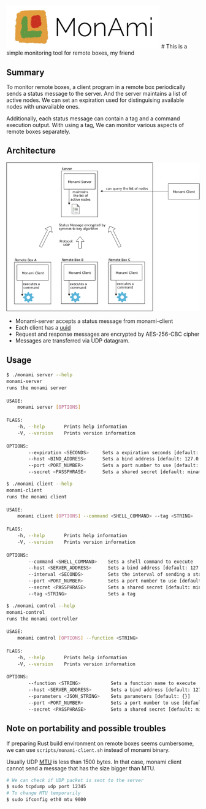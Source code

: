 <img src="./docs/monami-logo.jpg" alt="Monami" width="400px">
# 
This is a simple monitoring tool for remote boxes, my friend

## Summary
To monitor remote boxes, a client program in a remote box periodically sends a status message to the server. And the server maintains a list of active nodes. We can set an expiration used for distinguising available nodes with unavailable ones.

Additionally, each status message can contain a tag and a command execution output. With using a tag, We can monitor various aspects of remote boxes separately.

## Architecture
![Image of Monami Architecture](docs/monami-architecture.png)

- Monami-server accepts a status message from monami-client
- Each client has a [uuid](https://en.wikipedia.org/wiki/Universally_unique_identifier)
- Request and response messages are encrypted by AES-256-CBC cipher
- Messages are transferred via UDP datagram.

## Usage
```bash
$ ./monami server --help
monami-server
runs the monami server

USAGE:
    monami server [OPTIONS]

FLAGS:
    -h, --help       Prints help information
    -V, --version    Prints version information

OPTIONS:
        --expiration <SECONDS>     Sets a expiration seconds [default: 30]
        --host <BIND_ADDRESS>      Sets a bind address [default: 127.0.0.1]
        --port <PORT_NUMBER>       Sets a port number to use [default: 12345]
        --secret <PASSPHRASE>      Sets a shared secret [default: minamo]
```

```bash
$ ./monami client --help
monami-client
runs the monami client

USAGE:
    monami client [OPTIONS] --command <SHELL_COMMAND> --tag <STRING>

FLAGS:
    -h, --help       Prints help information
    -V, --version    Prints version information

OPTIONS:
        --command <SHELL_COMMAND>    Sets a shell command to execute
        --host <SERVER_ADDRESS>      Sets a bind address [default: 127.0.0.1]
        --interval <SECONDS>         Sets the interval of sending a status update message [default: 10]
        --port <PORT_NUMBER>         Sets a port number to use [default: 12345]
        --secret <PASSPHRASE>        Sets a shared secret [default: minamo]
        --tag <STRING>               Sets a tag
```

```bash
$ ./monami control --help
monami-control
runs the monami controller

USAGE:
    monami control [OPTIONS] --function <STRING>

FLAGS:
    -h, --help       Prints help information
    -V, --version    Prints version information

OPTIONS:
        --function <STRING>           Sets a function name to execute
        --host <SERVER_ADDRESS>       Sets a bind address [default: 127.0.0.1]
        --parameters <JSON_STRING>    Sets parameters [default: {}]
        --port <PORT_NUMBER>          Sets a port number to use [default: 12345]
        --secret <PASSPHRASE>         Sets a shared secret [default: minamo]
```

## Note on portability and possible troubles
If preparing Rust build environment on remote boxes seems cumbersome, we can use `scripts/monami-client.sh` instead of monami binary.

Usually UDP [MTU](https://en.wikipedia.org/wiki/Maximum_transmission_unit) is less than 1500 bytes. In that case, monami client cannot send a message that has the size bigger than MTU.
```bash
# We can check if UDP packet is sent to the server
$ sudo tcpdump udp port 12345
# To change MTU temporarily
$ sudo ifconfig eth0 mtu 9000
```
